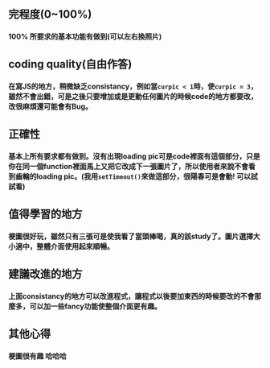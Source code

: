 ## 完程度(0~100%)
#### 100% 所要求的基本功能有做到(可以左右換照片)
## coding quality(自由作答)
#### 在寫JS的地方，稍微缺乏consistancy，例如當`curpic < 1`時，使`curpic = 3`，雖然不會出錯，可是之後只要增加或是更動任何圖片的時候code的地方都要改，改很麻煩還可能會有Bug。
## 正確性
#### 基本上所有要求都有做到。沒有出現loading pic可是code裡面有這個部分，只是你在同一個function裡面馬上又把它改成下一張圖片了，所以使用者來說不會看到齒輪的loading pic。(我用`setTimeout()`來做這部分，很陽春可是會動! 可以試試看)
## 值得學習的地方
#### 梗圖很好玩，雖然只有三張可是使我看了當頭棒喝，真的該study了。圖片選擇大小適中，整體介面使用起來順暢。
## 建議改進的地方
#### 上面consistancy的地方可以改進程式，讓程式以後要加東西的時候要改的不會那麼多，可以加一些fancy功能使整個介面更有趣。
## 其他心得
#### 梗圖很有趣 哈哈哈